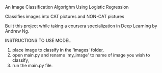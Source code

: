 An Image Classification Algorighm Using Logistic Regression

Classifies images into CAT pictures and NON-CAT pictures

Built this project while taking a coursera specialization in Deep Learning by Andrew Ng.

INSTRUCTIONS TO USE MODEL

1. place image to classify in the 'images' folder, 
2. open main.py and rename 'my_image' to name of image you wish to classify,
3. run the main.py file.
